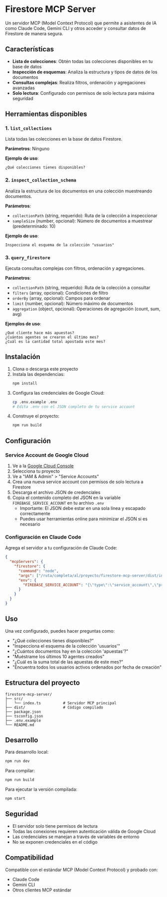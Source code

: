 # Firestore MCP Server

Un servidor MCP (Model Context Protocol) que permite a asistentes de IA como Claude Code, Gemini CLI y otros acceder y consultar datos de Firestore de manera segura.

## Características

- **Lista de colecciones**: Obtén todas las colecciones disponibles en tu base de datos
- **Inspección de esquemas**: Analiza la estructura y tipos de datos de los documentos
- **Consultas complejas**: Realiza filtros, ordenación y agregaciones avanzadas
- **Solo lectura**: Configurado con permisos de solo lectura para máxima seguridad

## Herramientas disponibles

### 1. `list_collections`
Lista todas las colecciones en la base de datos Firestore.

**Parámetros**: Ninguno

**Ejemplo de uso**:
```
¿Qué colecciones tienes disponibles?
```

### 2. `inspect_collection_schema`
Analiza la estructura de los documentos en una colección muestreando documentos.

**Parámetros**:
- `collectionPath` (string, requerido): Ruta de la colección a inspeccionar
- `sampleSize` (number, opcional): Número de documentos a muestrear (predeterminado: 10)

**Ejemplo de uso**:
```
Inspecciona el esquema de la colección "usuarios"
```

### 3. `query_firestore`
Ejecuta consultas complejas con filtros, ordenación y agregaciones.

**Parámetros**:
- `collectionPath` (string, requerido): Ruta de la colección a consultar
- `filters` (array, opcional): Condiciones de filtro
- `orderBy` (array, opcional): Campos para ordenar
- `limit` (number, opcional): Número máximo de documentos
- `aggregation` (object, opcional): Operaciones de agregación (count, sum, avg)

**Ejemplos de uso**:
```
¿Qué cliente hace más apuestas?
¿Cuántos agentes se crearon el último mes?
¿Cuál es la cantidad total apostada este mes?
```

## Instalación

1. Clona o descarga este proyecto
2. Instala las dependencias:
   ```bash
   npm install
   ```
3. Configura las credenciales de Google Cloud:
   ```bash
   cp .env.example .env
   # Edita .env con el JSON completo de tu service account
   ```
4. Construye el proyecto:
   ```bash
   npm run build
   ```

## Configuración

### Service Account de Google Cloud

1. Ve a la [Google Cloud Console](https://console.cloud.google.com/)
2. Selecciona tu proyecto
3. Ve a "IAM & Admin" > "Service Accounts"
4. Crea una nueva service account con permisos de solo lectura a Firestore
5. Descarga el archivo JSON de credenciales
6. Copia el contenido completo del JSON en la variable `FIREBASE_SERVICE_ACCOUNT` en tu archivo `.env`
   - Importante: El JSON debe estar en una sola línea y escapado correctamente
   - Puedes usar herramientas online para minimizar el JSON si es necesario

### Configuración en Claude Code

Agrega el servidor a tu configuración de Claude Code:

```json
{
  "mcpServers": {
    "firestore": {
      "command": "node",
      "args": ["/ruta/completa/al/proyecto/firestore-mcp-server/dist/index.js"],
      "env": {
        "FIREBASE_SERVICE_ACCOUNT": "{\"type\":\"service_account\",\"project_id\":\"tu-project-id\",\"private_key_id\":\"...\",\"private_key\":\"-----BEGIN PRIVATE KEY-----\\n...\\n-----END PRIVATE KEY-----\\n\",\"client_email\":\"tu-service-account@tu-project.iam.gserviceaccount.com\",\"client_id\":\"...\",\"auth_uri\":\"https://accounts.google.com/o/oauth2/auth\",\"token_uri\":\"https://oauth2.googleapis.com/token\",\"auth_provider_x509_cert_url\":\"https://www.googleapis.com/oauth2/v1/certs\",\"client_x509_cert_url\":\"...\"}"
      }
    }
  }
}
```

## Uso

Una vez configurado, puedes hacer preguntas como:

- "¿Qué colecciones tienes disponibles?"
- "Inspecciona el esquema de la colección 'usuarios'"
- "¿Cuántos documentos hay en la colección 'apuestas'?"
- "Muéstrame los últimos 10 agentes creados"
- "¿Cuál es la suma total de las apuestas de este mes?"
- "Encuentra todos los usuarios activos ordenados por fecha de creación"

## Estructura del proyecto

```
firestore-mcp-server/
├── src/
│   └── index.ts          # Servidor MCP principal
├── dist/                 # Código compilado
├── package.json
├── tsconfig.json
├── .env.example
└── README.md
```

## Desarrollo

Para desarrollo local:

```bash
npm run dev
```

Para compilar:

```bash
npm run build
```

Para ejecutar la versión compilada:

```bash
npm start
```

## Seguridad

- El servidor solo tiene permisos de lectura
- Todas las conexiones requieren autenticación válida de Google Cloud
- Las credenciales se manejan a través de variables de entorno
- No se exponen credenciales en el código

## Compatibilidad

Compatible con el estándar MCP (Model Context Protocol) y probado con:
- Claude Code
- Gemini CLI
- Otros clientes MCP estándar